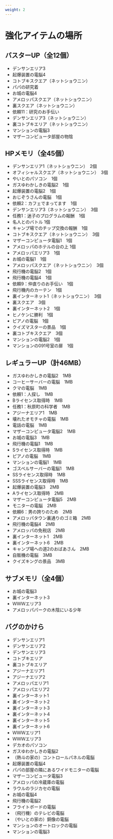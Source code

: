 ```yaml
---
weight: 2
---
```


# 強化アイテムの場所
## バスターUP（全12個）
* デンサンエリア3
* 起爆装置の電脳4
* コトブキスクエア（ネットショウニン）
* パパの研究着
* お城の電脳4
* アメロッパスクエア（ネットショウニン）
* 裏スクエア（ネットショウニン）
* 依頼11：研究のお手伝い
* デンサンエリア3（ネットショウニン）
* 裏コトブキエリア（ネットショウニン）
* マンションの電脳3
* マザーコンピュータ部屋の物陰

## HPメモリ（全45個）	
* デンサンエリア1（ネットショウニン）　2個
* オフィシャルスクエア（ネットショウニン）　3個
* やいとのパソコン　1個
* ガスゆわかしきの電脳2　1個
* 起爆装置の電脳2　1個
* おじぞうさんの電脳　1個
* 依頼2：カフェでまってます　1個
* デンサンエリア3（ネットショウニン）　3個
* 任務1：迷子のプログラムの報酬　1個
* 名人とのバトル 1個
* キャンプ場でのチップ交換の報酬　1個
* コトブキスクエア（ネットショウニン）　3個
* マザーコンピュータ電脳1　1個
* アメロッパのホテルの台の上 1個
* アメロッパエリア3　1個
* お城の電脳1　1個
* アメロッパスクエア（ネットショウニン）　3個
* 飛行機の電脳2　1個
* 飛行機の電脳4　1個
* 依頼9：仲直りのお手伝い　1個
* 飛行機内のカーテン　1個
* 裏インターネット1（ネットショウニン）　3個
* 裏スクエア　3個
* 裏インターネット2　1個
* ヒノケンに勝利　1個
* ピアノの電脳　1個
* クイズマスターの景品　1個
* 裏コトブキスクエア　3個
* マンションの電脳2　1個
* マンションの091号室の扉　1個

## レギュラーUP（計46MB）
* ガスゆわかしきの電脳2　1MB
* コーヒーサーバーの電脳　1MB
* クマの電脳　1MB
* 依頼1：人探し　1MB
* Bライセンス取得時　1MB
* 任務1：秋原町の科学者　1MB
* アジーナエリア1　1MB
* 壊れたオモチャの電脳　1MB
* 電話の電脳　1MB
* マザーコンピュータ電脳2　1MB
* お城の電脳3　1MB
* 飛行機の電脳1　1MB
* Sライセンス取得時　1MB
* ピアノの電脳　1MB
* マンションの電脳1　1MB
* ゴスペルサーバーの電脳1　1MB
* SSライセンス取得時　1MB
* SSSライセンス取得時　1MB
* 起爆装置の電脳3　2MB
* Aライセンス取得時　2MB
* マザーコンピュータ電脳5　2MB
* モニターの電脳　2MB
* 依頼6：男の誇りのため　2MB
* アメロッパタウン裏通りのゴミ箱　2MB
* 飛行機の電脳4　2MB
* アメロッパの免税店　2MB
* 裏インターネット1　2MB
* 裏インターネット6　2MB
* キャンプ場への道2のおばあさん　2MB
* 自販機の電脳　3MB
* クイズキングの景品　3MB

## サブメモリ（全4個）
* お城の電脳3
* 裏インターネット3
* ＷＷＷエリア3
* アメロッパパークの木陰にいる少年

## バグのかけら
* デンサンエリア1
* デンサンエリア2
* デンサンエリア3
* コトブキエリア
* 裏コトブキエリア
* アジーナエリア1
* アジーナエリア2
* アメロッパエリア1
* アメロッパエリア2
* 裏インターネット1
* 裏インターネット2
* 裏インターネット3
* 裏インターネット4
* 裏インターネット5
* 裏インターネット6
* ＷＷＷエリア1
* ＷＷＷエリア3
* デカオのパソコン
* ガスゆわかしきの電脳2
* （熱斗の家の）コントロールパネルの電脳
* 起爆装置の電脳4
* パパの部屋の隣にあるワイドモニターの電脳
* マザーコンピュータ電脳3
* アメロッパの冷蔵庫の電脳
* ラウルのラジカセの電脳
* お城の電脳4
* 飛行機の電脳2
* フライトボードの電脳
* （飛行機）のテレビの電脳
* （やいとの家の）銅像の電脳
* マンションのオートロックの電脳
* マンションの電脳3
